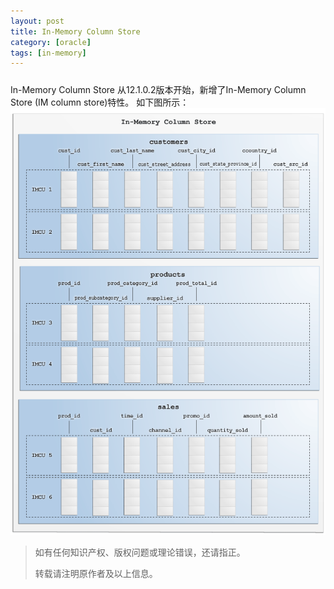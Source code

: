 ```yaml
---
layout: post
title: In-Memory Column Store
category: [oracle]
tags: [in-memory]
---
```

#####
In-Memory Column Store
从12.1.0.2版本开始，新增了In-Memory Column Store (IM column store)特性。
如下图所示：
![image](/img/2021-02-23-oracle-inm/inm_1.png)



> 如有任何知识产权、版权问题或理论错误，还请指正。
>
> 转载请注明原作者及以上信息。
